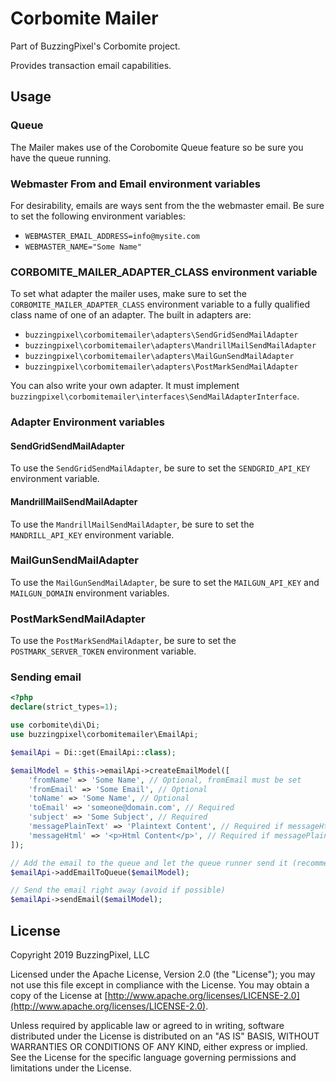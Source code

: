 # Corbomite Mailer

Part of BuzzingPixel's Corbomite project.

Provides transaction email capabilities.

## Usage

### Queue

The Mailer makes use of the Corobomite Queue feature so be sure you have the queue running.

### Webmaster From and Email environment variables

For desirability, emails are ways sent from the the webmaster email. Be sure to set the following environment variables:

- `WEBMASTER_EMAIL_ADDRESS=info@mysite.com`
- `WEBMASTER_NAME="Some Name"`

### CORBOMITE_MAILER_ADAPTER_CLASS environment variable

To set what adapter the mailer uses, make sure to set the `CORBOMITE_MAILER_ADAPTER_CLASS` environment variable to a fully qualified class name of one of an adapter. The built in adapters are:

- `buzzingpixel\corbomitemailer\adapters\SendGridSendMailAdapter`
- `buzzingpixel\corbomitemailer\adapters\MandrillMailSendMailAdapter`
- `buzzingpixel\corbomitemailer\adapters\MailGunSendMailAdapter`
- `buzzingpixel\corbomitemailer\adapters\PostMarkSendMailAdapter`

You can also write your own adapter. It must implement `buzzingpixel\corbomitemailer\interfaces\SendMailAdapterInterface`.

### Adapter Environment variables

#### SendGridSendMailAdapter

To use the `SendGridSendMailAdapter`, be sure to set the `SENDGRID_API_KEY` environment variable.

#### MandrillMailSendMailAdapter

To use the `MandrillMailSendMailAdapter`, be sure to set the `MANDRILL_API_KEY` environment variable.

### MailGunSendMailAdapter

To use the `MailGunSendMailAdapter`, be sure to set the `MAILGUN_API_KEY` and `MAILGUN_DOMAIN` environment variables.

### PostMarkSendMailAdapter

To use the `PostMarkSendMailAdapter`, be sure to set the `POSTMARK_SERVER_TOKEN` environment variable.

### Sending email

```php
<?php
declare(strict_types=1);

use corbomite\di\Di;
use buzzingpixel\corbomitemailer\EmailApi;

$emailApi = Di::get(EmailApi::class);

$emailModel = $this->emailApi->createEmailModel([
    'fromName' => 'Some Name', // Optional, fromEmail must be set
    'fromEmail' => 'Some Email', // Optional
    'toName' => 'Some Name', // Optional
    'toEmail' => 'someone@domain.com', // Required
    'subject' => 'Some Subject', // Required
    'messagePlainText' => 'Plaintext Content', // Required if messageHtml not set. Derived from messageHtml if not set
    'messageHtml' => '<p>Html Content</p>', // Required if messagePlainText not set
]);

// Add the email to the queue and let the queue runner send it (recommended)
$emailApi->addEmailToQueue($emailModel);

// Send the email right away (avoid if possible)
$emailApi->sendEmail($emailModel);
```

## License

Copyright 2019 BuzzingPixel, LLC

Licensed under the Apache License, Version 2.0 (the "License");
you may not use this file except in compliance with the License.
You may obtain a copy of the License at [http://www.apache.org/licenses/LICENSE-2.0](http://www.apache.org/licenses/LICENSE-2.0).

Unless required by applicable law or agreed to in writing, software
distributed under the License is distributed on an "AS IS" BASIS,
WITHOUT WARRANTIES OR CONDITIONS OF ANY KIND, either express or implied.
See the License for the specific language governing permissions and
limitations under the License.
